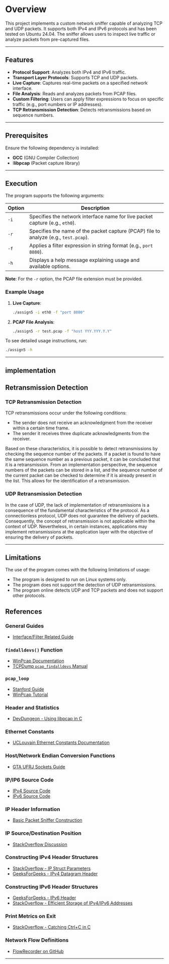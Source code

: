 # Overview

This project implements a custom network sniffer capable of analyzing TCP and UDP packets. It supports both IPv4 and IPv6 protocols and has been tested on Ubuntu 24.04. The sniffer allows users to inspect live traffic or analyze packets from pre-captured files.

---

## Features

- **Protocol Support**: Analyzes both IPv4 and IPv6 traffic.
- **Transport Layer Protocols**: Supports TCP and UDP packets.
- **Live Capture**: Captures real-time packets on a specified network interface.
- **File Analysis**: Reads and analyzes packets from PCAP files.
- **Custom Filtering**: Users can apply filter expressions to focus on specific traffic (e.g., port numbers or IP addresses).
- **TCP Retransmission Detection**: Detects retransmissions based on sequence numbers.

---

## Prerequisites

Ensure the following dependency is installed:

- **GCC** (GNU Compiler Collection)
- l**libpcap** (Packet capture library)

---

## Execution

The program supports the following arguments:

| Option | Description                                                                                   |
|--------|-----------------------------------------------------------------------------------------------|
| `-i`   | Specifies the network interface name for live packet capture (e.g., `eth0`).                 |
| `-r`   | Specifies the name of the packet capture (PCAP) file to analyze (e.g., `test.pcap`).          |
| `-f`   | Applies a filter expression in string format (e.g., `port 8080`).                             |
| `-h`   | Displays a help message explaining usage and available options.                               |

**Note**: For the `-r` option, the PCAP file extension must be provided.

### Example Usage

1. **Live Capture**:

   ```bash
   ./assign5 -i eth0 -f "port 8080"
   ```

2. **PCAP File Analysis**:

   ```bash
   ./assign5 -r test.pcap -f "host YYY.YYY.Y.Y"
   ```

To see detailed usage instructions, run:

```bash
./assign5 -h
```

---

## implementation


## Retransmission Detection

### TCP Retransmission Detection

TCP retransmissions occur under the following conditions:

- The sender does not receive an acknowledgment from the receiver within a certain time frame.
- The sender it receives three duplicate acknowledgments from the receiver.

Based on these characteristics, it is possible to detect retransmissions by checking the sequence number of the packets. If a packet is found to have the same sequence number as a previous packet, it can be concluded that it is a retransmission. From an implementation perspective, the sequence numbers of the packets can be stored in a list, and the sequence number of the current packet can be checked to determine if it is already present in the list. This allows for the identification of a retransmission.

### UDP Retransmission Detection

In the case of UDP, the lack of implementation of retransmissions is a consequence of the fundamental characteristics of the protocol. As a connectionless protocol, UDP does not guarantee the delivery of packets. Consequently, the concept of retransmission is not applicable within the context of UDP. Nevertheless, in certain instances, applications may implement retransmissions at the application layer with the objective of ensuring the delivery of packets.

---

## Limitations

The use of the program comes with the following limitations of usage:

- The program is designed to run on Linux systems only.
- The program does not support the detection of UDP retransmissions.
- The program online detects UDP and TCP packets and does not support other protocols.

## References

### General Guides

- [Interface/Filter Related Guide](https://www.tcpdump.org/pcap.html)

### `findalldevs()` Function

- [WinPcap Documentation](https://www.winpcap.org/docs/docs_412/html/group__wpcapfunc.html#ga7b128eaeef627b408f6a6e2a2f5eb45d)
- [TCPDump `pcap_findalldevs` Manual](https://www.tcpdump.org/manpages/pcap_findalldevs.3pcap.html)

### `pcap_loop`

- [Stanford Guide](http://yuba.stanford.edu/~casado/pcap/section3.html)
- [WinPcap Tutorial](https://www.winpcap.org/docs/docs_412/html/group__wpcap__tut3.html)

### Header and Statistics

- [DevDungeon - Using libpcap in C](https://www.devdungeon.com/content/using-libpcap-c)

### Ethernet Constants

- [UCLouvain Ethernet Constants Documentation](https://sites.uclouvain.be/SystInfo/usr/include/net/ethernet.h.html)

### Host/Network Endian Conversion Functions

- [GTA UFRJ Sockets Guide](https://www.gta.ufrj.br/ensino/eel878/sockets/htonsman.html)

### IP/IP6 Source Code

- [IPv4 Source Code](https://github.com/leostratus/netinet/blob/master/ip.h)
- [IPv6 Source Code](https://github.com/leostratus/netinet/blob/master/ip6.h)

### IP Header Information

- [Basic Packet Sniffer Construction](https://huangjianyu.wordpress.com/2012/04/29/basic-packet-sniffer-construction-from-the-ground-up/)

### IP Source/Destination Position

- [StackOverflow Discussion](https://stackoverflow.com/questions/21222369/getting-ip-address-of-a-packet-in-pcap-file)

### Constructing IPv4 Header Structures

- [StackOverflow - IP Struct Parameters](https://stackoverflow.com/questions/31121057/ip-struct-c-parameters)
- [GeeksForGeeks - IPv4 Datagram Header](https://www.geeksforgeeks.org/introduction-and-ipv4-datagram-header/)

### Constructing IPv6 Header Structures

- [GeeksForGeeks - IPv6 Header](https://www.geeksforgeeks.org/internet-protocol-version-6-ipv6-header/)
- [StackOverflow - Efficient Storage of IPv4/IPv6 Addresses](https://stackoverflow.com/questions/26531531/efficient-way-to-store-ipv4-ipv6-addresses)

### Print Metrics on Exit

- [StackOverflow - Catching Ctrl+C in C](https://stackoverflow.com/questions/4217037/catch-ctrl-c-in-c)

### Network Flow Definitions

- [FlowRecorder on GitHub](https://github.com/drnpkr/flowRecorder)

---
